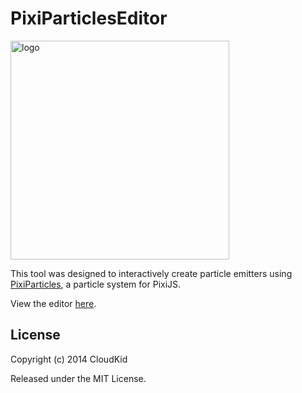PixiParticlesEditor
===================

<img src="https://raw.githubusercontent.com/CloudKidStudio/PixiParticlesEditor/master/deploy/assets/images/icon.png" alt="logo" width="350" height="350">

This tool was designed to interactively create particle emitters using [PixiParticles](https://github.com/CloudKidStudio/PixiParticles), a particle system for PixiJS.

View the editor [here](http://cloudkidstudio.github.io/PixiParticlesEditor/).


## License

Copyright (c) 2014 CloudKid

Released under the MIT License.
